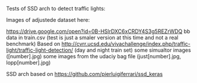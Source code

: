 Tests of SSD arch to detect traffic lights:


Images of adjustede dataset here:

https://drive.google.com/open?id=0B-HSlrDXC6xCRDY4S3g5REZrWDQ
bb data in train.csv (test is just a smaler version at this time and not a real benchmark)
Based on 
http://cvrr.ucsd.edu/vivachallenge/index.php/traffic-light/traffic-light-detection/
(day and night train set)
some simualtor images ([number].jpg)
some images from the udaciy bag file (just[number].jpg, lopp[number].jpg)



SSD arch based on 
https://github.com/pierluigiferrari/ssd_keras

